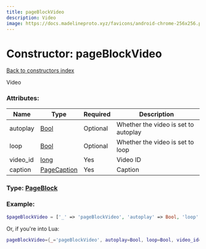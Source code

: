 ```yaml
---
title: pageBlockVideo
description: Video
image: https://docs.madelineproto.xyz/favicons/android-chrome-256x256.png
---
```

# Constructor: pageBlockVideo  
[Back to constructors index](index.md)



Video

### Attributes:

| Name     |    Type       | Required | Description |
|----------|---------------|----------|-------------|
|autoplay|[Bool](../types/Bool.md) | Optional|Whether the video is set to autoplay|
|loop|[Bool](../types/Bool.md) | Optional|Whether the video is set to loop|
|video\_id|[long](../types/long.md) | Yes|Video ID|
|caption|[PageCaption](../types/PageCaption.md) | Yes|Caption|



### Type: [PageBlock](../types/PageBlock.md)


### Example:

```php
$pageBlockVideo = ['_' => 'pageBlockVideo', 'autoplay' => Bool, 'loop' => Bool, 'video_id' => long, 'caption' => PageCaption];
```  


Or, if you're into Lua:

```lua
pageBlockVideo={_='pageBlockVideo', autoplay=Bool, loop=Bool, video_id=long, caption=PageCaption}

```


